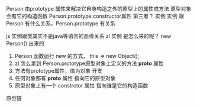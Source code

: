 Person 由prototype 属性来解决它自身构造之外的原型上的属性或方法
原型对象会有它的构造函数 Person.prototype.constructor属性
第三者？  实例 
实例 跟 Person 有什么关系，Person.prototype 有关系

js 实例跟类其实不是java等语言的血缘关系 
zl 实例 是怎么来的呢？
new Person() 出来的
1. Person 函数运行 new 的方式， this => new Object();
2. zl 怎么拿到 Person.prototype原型对象上定义的方法  __proto__ 属性
3. 方法有prototype属性，值为对象 开支 
4. 任何对象都有 __proto__ 属性 指向它的原型对象
5. 原型对象上有一个 constrctor 属性 指向谁是它的构造函数

原型链

